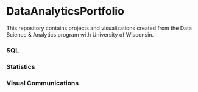 # DataAnalyticsPortfolio

This repository contains projects and visualizations created from the Data Science & Analytics program with University of Wisconsin.
### SQL

### Statistics

### Visual Communications
